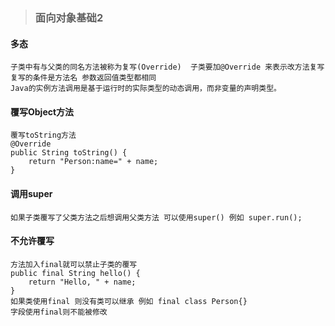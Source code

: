 > ### 面向对象基础2
#### 多态
```
子类中有与父类的同名方法被称为复写(Override)  子类要加@Override 来表示改方法复写
复写的条件是方法名 参数返回值类型都相同
Java的实例方法调用是基于运行时的实际类型的动态调用，而非变量的声明类型。
```
#### 覆写Object方法
```
覆写toString方法
@Override
public String toString() {
    return "Person:name=" + name;
}
```
#### 调用super
```
如果子类覆写了父类方法之后想调用父类方法 可以使用super() 例如 super.run();
```
#### 不允许覆写
```
方法加入final就可以禁止子类的覆写
public final String hello() {
    return "Hello, " + name;
}
如果类使用final 则没有类可以继承 例如 final class Person{}
字段使用final则不能被修改
```
